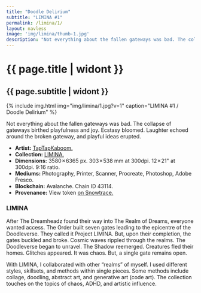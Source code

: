 ```yaml
---
title: "Doodle Delirium"
subtitle: "LIMINA #1"
permalink: /limina/1/
layout: navless
image: 'img/limina/thumb-1.jpg'
description: "Not everything about the fallen gateways was bad. The collapse of gateways birthed playfulness and joy. Ecstasy bloomed. Laughter echoed around the broken gateway, and playful ideas erupted."
---
```

# {{ page.title | widont }}
## {{ page.subtitle | widont }}

{% include img.html img="img/limina/1.jpg?v=1" caption="LIMINA #1 / Doodle Delirium" %}

Not everything about the fallen gateways was bad. The collapse of gateways birthed playfulness and joy. Ecstasy bloomed. Laughter echoed around the broken gateway, and playful ideas erupted.

- **Artist:** [TapTapKaboom.](https://www.richarmstrong.net)
- **Collection:** [LIMINA.](https://www.richarmstrong.net)
- **Dimensions:** 3580 × 6365 px. 303 × 538 mm at 300dpi. 12 × 21" at 300dpi. 9:16 ratio.
- **Mediums:** Photography, Printer, Scanner, Procreate, Photoshop, Adobe Fresco.
- **Blockchain:** Avalanche. Chain ID 43114.
- **Provenance:** View token [on Snowtrace.](https://snowtrace.io/nft/0xE83DB7fA84Ca2D12B4dcb126659CC09d28F67931/1?chainId=43114)

### LIMINA
After The Dreamheadz found their way into The Realm of Dreams, everyone wanted access. The Order built seven gates leading to the epicentre of the Doodleverse. They called it Project LIMINA. But, upon their completion, the gates buckled and broke. Cosmic waves rippled through the realms. The Doodleverse began to unravel. The Shadow reemerged. Creatures fled their homes. Glitches appeared. It was chaos. But, a single gate remains open.

With LIMINA, I collaborated with other “realms” of myself. I used different styles, skillsets, and methods within single pieces. Some methods include collage, doodling, abstract art, and generative art (code art). The collection touches on the topics of chaos, ADHD, and artistic influence.
